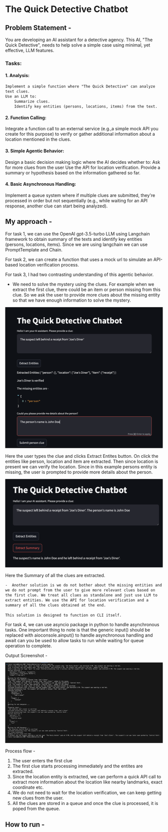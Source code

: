 # The Quick Detective Chatbot

## Problem Statement - 

You are developing an AI assistant for a detective agency. This AI, "The Quick Detective", needs to help solve a simple case using minimal, yet effective, LLM features.

### Tasks:
#### 1. Analysis:
    Implement a simple function where "The Quick Detective" can analyze text clues. 
    Use an LLM to:
        Summarize clues.
        Identify key entities (persons, locations, items) from the text.
#### 2. Function Calling:
   Integrate a function call to an external service (e.g.,a simple mock API you create for this purpose) to verify or gather additional information about a location mentioned in the clues.
#### 3. Simple Agentic Behavior:
   Design a basic decision making logic where the AI decides whether to:
     Ask for more clues from the user
     Use the API for location verification.
     Provide a summary or hypothesis based on the information gathered so far.
#### 4. Basic Asynchronous Handling:
   Implement a queue system where if multiple clues are submitted, they're processed in order but not sequentially (e.g., while waiting for an API response, another clue can start being analyzed).   

## My approach - 

For task 1, we can use the OpenAI gpt-3.5-turbo LLM using Langchain framework to obtain summary of the texts and identify key entities (persons, locations, items). Since we are using langchain we can use PromptTemplate and Chain. 

For task 2, we can create a function that uses a mock url to simulate an API-based location verification process. 

For task 3, I had two contrasting understanding of this agentic behavior.

   - We need to solve the mystery using the clues. For example when we extract the first clue, there could be an item or person missing from this clue. So we ask the user to provide more clues about the missing entity so that we have enough information to solve the mystery. 

   ![alt text](image.png)

   Here the user types the clue and clicks Extract Entites button. On click the entities like person, location and item are extracted. Then since location is present we can verify the location. Since in this example persons entity is missing, the user is prompted to provide more details about the person. 

   ![alt text](image-1.png)

   Here the Summary of all the clues are extracted. 


    -  Another solution is we do not bother about the missing entities and we do not prompt from the user to give more relevant clues based on the first clue. We treat all clues as standalone and just use LLM to extract entities. We use the API for location verification and a summary of all the clues obtained at the end.

    This solution is designed to function on CLI itself. 

For task 4, we can use asyncio package in python to handle asynchronous tasks. One important thing to note is that the generic input() should be replaced with aioconsole.ainput() to handle asynchronous handling and await can you be used to allow tasks to run while waiting for queue operation to complete. 

Output Screenshot - 

![alt text](image-2.png)

Process flow - 

1. The user enters the first clue
2. The first clue starts processing immediately and the entites are extracted. 
3. Since the location entity is extracted, we can perform a quick API call to extract more information about the location like nearby landmarks, exact coordinate etc. 
4. We do not need to wait for the location verification, we can keep getting new clues from the user. 
5. All the clues are stored in a queue and once the clue is processed, it is poped from the queue. 

## How to run - 








  